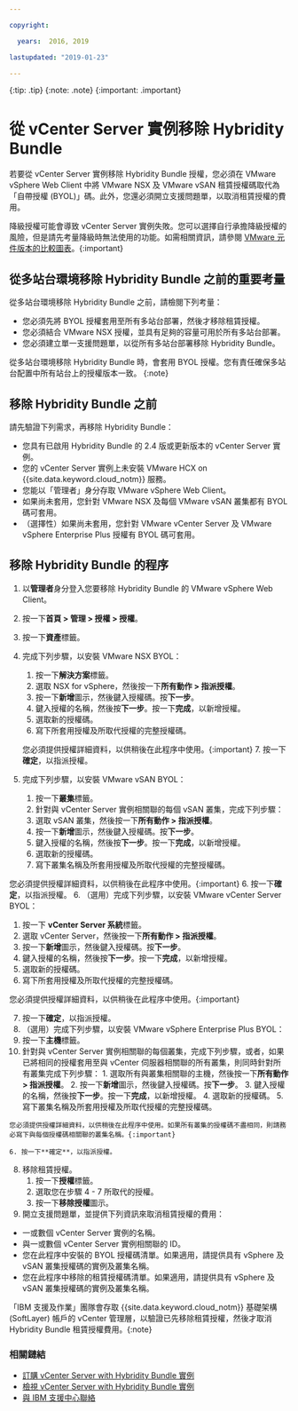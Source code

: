 ```yaml
---

copyright:

  years:  2016, 2019

lastupdated: "2019-01-23"

---
```


{:tip: .tip}
{:note: .note}
{:important: .important}

# 從 vCenter Server 實例移除 Hybridity Bundle

若要從 vCenter Server 實例移除 Hybridity Bundle 授權，您必須在 VMware vSphere Web Client 中將 VMware NSX 及 VMware vSAN 租賃授權碼取代為「自帶授權 (BYOL)」碼。此外，您還必須開立支援問題單，以取消租賃授權的費用。

降級授權可能會導致 vCenter Server 實例失敗。您可以選擇自行承擔降級授權的風險，但是請先考量降級時無法使用的功能。如需相關資訊，請參閱 [VMware 元件版本的比較圖表](/docs/services/vmwaresolutions/archiref/solution/appendix.html)。{:important}

## 從多站台環境移除 Hybridity Bundle 之前的重要考量

從多站台環境移除 Hybridity Bundle 之前，請檢閱下列考量：

* 您必須先將 BYOL 授權套用至所有多站台部署，然後才移除租賃授權。
* 您必須結合 VMware NSX 授權，並具有足夠的容量可用於所有多站台部署。
* 您必須建立單一支援問題單，以從所有多站台部署移除 Hybridity Bundle。

從多站台環境移除 Hybridity Bundle 時，會套用 BYOL 授權。您有責任確保多站台配置中所有站台上的授權版本一致。
{:note}

## 移除 Hybridity Bundle 之前

請先驗證下列需求，再移除 Hybridity Bundle：

* 您具有已啟用 Hybridity Bundle 的 2.4 版或更新版本的 vCenter Server 實例。
* 您的 vCenter Server 實例上未安裝 VMware HCX on {{site.data.keyword.cloud_notm}} 服務。
* 您能以「管理者」身分存取 VMware vSphere Web Client。
* 如果尚未套用，您針對 VMware NSX 及每個 VMware vSAN 叢集都有 BYOL 碼可套用。
* （選擇性）如果尚未套用，您針對 VMware vCenter Server 及 VMware vSphere Enterprise Plus 授權有 BYOL 碼可套用。

## 移除 Hybridity Bundle 的程序

1. 以**管理者**身分登入您要移除 Hybridity Bundle 的 VMware vSphere Web Client。
2. 按一下**首頁 > 管理 > 授權 > 授權**。
3. 按一下**資產**標籤。
4. 完成下列步驟，以安裝 VMware NSX BYOL：
   1. 按一下**解決方案**標籤。
   2. 選取 NSX for vSphere，然後按一下**所有動作 > 指派授權**。
   3. 按一下**新增**圖示，然後鍵入授權碼。按**下一步**。
   4. 鍵入授權的名稱，然後按**下一步**。按一下**完成**，以新增授權。
   5. 選取新的授權碼。
   6. 寫下所套用授權及所取代授權的完整授權碼。

   您必須提供授權詳細資料，以供稍後在此程序中使用。{:important}
   7. 按一下**確定**，以指派授權。
5. 完成下列步驟，以安裝 VMware vSAN BYOL：
   1. 按一下**叢集**標籤。
   2. 針對與 vCenter Server 實例相關聯的每個 vSAN 叢集，完成下列步驟：
    1. 選取 vSAN 叢集，然後按一下**所有動作 > 指派授權**。
    2. 按一下**新增**圖示，然後鍵入授權碼。按**下一步**。
    3. 鍵入授權的名稱，然後按**下一步**。按一下**完成**，以新增授權。
    4. 選取新的授權碼。
    5. 寫下叢集名稱及所套用授權及所取代授權的完整授權碼。

您必須提供授權詳細資料，以供稍後在此程序中使用。{:important}
    6. 按一下**確定**，以指派授權。
6. （選用）完成下列步驟，以安裝 VMware vCenter Server BYOL：
   1. 按一下 **vCenter Server 系統**標籤。
   2. 選取 vCenter Server，然後按一下**所有動作 > 指派授權**。
   3. 按一下**新增**圖示，然後鍵入授權碼。按**下一步**。
   4. 鍵入授權的名稱，然後按**下一步**。按一下**完成**，以新增授權。
   5. 選取新的授權碼。
   6. 寫下所套用授權及所取代授權的完整授權碼。

   您必須提供授權詳細資料，以供稍後在此程序中使用。{:important}

   7. 按一下**確定**，以指派授權。
7. （選用）完成下列步驟，以安裝 VMware vSphere Enterprise Plus BYOL：
  1. 按一下**主機**標籤。
  2. 針對與 vCenter Server 實例相關聯的每個叢集，完成下列步驟，或者，如果已將相同的授權套用至與 vCenter 伺服器相關聯的所有叢集，則同時針對所有叢集完成下列步驟：
    1. 選取所有與叢集相關聯的主機，然後按一下**所有動作 > 指派授權**。
    2. 按一下**新增**圖示，然後鍵入授權碼。按**下一步**。
    3. 鍵入授權的名稱，然後按**下一步**。按一下**完成**，以新增授權。
    4. 選取新的授權碼。
    5. 寫下叢集名稱及所套用授權及所取代授權的完整授權碼。

    您必須提供授權詳細資料，以供稍後在此程序中使用。如果所有叢集的授權碼不盡相同，則請務必寫下與每個授權碼相關聯的叢集名稱。{:important}

    6. 按一下**確定**，以指派授權。
8. 移除租賃授權。
   1. 按一下**授權**標籤。
   2. 選取您在步驟 4 - 7 所取代的授權。
   3. 按一下**移除授權**圖示。
9. 開立支援問題單，並提供下列資訊來取消租賃授權的費用：
  * 一或數個 vCenter Server 實例的名稱。
  * 與一或數個 vCenter Server 實例相關聯的 ID。
  * 您在此程序中安裝的 BYOL 授權碼清單。如果適用，請提供具有 vSphere 及 vSAN 叢集授權碼的實例及叢集名稱。
  * 您在此程序中移除的租賃授權碼清單。如果適用，請提供具有 vSphere 及 vSAN 叢集授權碼的實例及叢集名稱。

  「IBM 支援及作業」團隊會存取 {{site.data.keyword.cloud_notm}} 基礎架構 (SoftLayer) 帳戶的 vCenter 管理層，以驗證已先移除租賃授權，然後才取消 Hybridity Bundle 租賃授權費用。{:note}

### 相關鏈結

* [訂購 vCenter Server with Hybridity Bundle 實例](/docs/services/vmwaresolutions/vcenter/vc_hybrid_orderinginstance.html)
* [檢視 vCenter Server with Hybridity Bundle 實例](/docs/services/vmwaresolutions/vcenter/vc_hybrid_viewinginstances.html)
* [與 IBM 支援中心聯絡](/docs/services/vmwaresolutions/vmonic/trbl_support.html)

